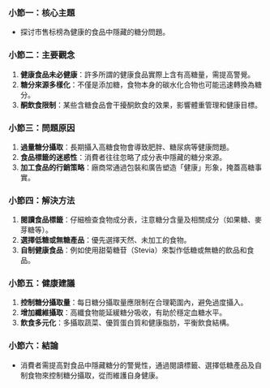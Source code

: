 ### 小節一：核心主題  
- 探讨市售标榜為健康的食品中隱藏的糖分問題。  

### 小節二：主要觀念  
1. **健康食品未必健康**：許多所謂的健康食品實際上含有高糖量，需提高警覺。  
2. **糖分來源多樣化**：不僅是添加糖，食物本身的碳水化合物也可能迅速轉換為糖分。  
3. **酮飲食限制**：某些含糖食品會干擾酮飲食的效果，影響體重管理和健康目標。  

### 小節三：問題原因  
1. **過量糖分攝取**：長期攝入高糖食物會導致肥胖、糖尿病等健康問題。  
2. **食品標籤的迷惑性**：消費者往往忽略了成分表中隱藏的糖分來源。  
3. **加工食品的行銷策略**：廠商常通過包裝和廣告塑造「健康」形象，掩蓋高糖事實。  

### 小節四：解決方法  
1. **閱讀食品標籤**：仔細檢查食物成分表，注意糖分含量及相關成分（如果糖、麥芽糖等）。  
2. **選擇低糖或無糖產品**：優先選擇天然、未加工的食物。  
3. **自制健康食品**：例如使用甜菊糖苷（Stevia）來製作低糖或無糖的飲品和食品。  

### 小節五：健康建議  
1. **控制糖分攝取量**：每日糖分攝取量應限制在合理範圍內，避免過度攝入。  
2. **增加纖維攝取**：高纖食物能延緩糖分吸收，有助於穩定血糖水平。  
3. **飲食多元化**：多攝取蔬菜、優質蛋白質和健康脂肪，平衡飲食結構。  

### 小節六：結論  
- 消費者需提高對食品中隱藏糖分的警覺性，通過閱讀標籤、選擇低糖產品及自制食物來控制糖分攝取，從而維護自身健康。